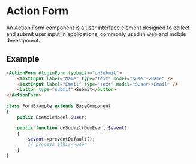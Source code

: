 # Action Form

An Action Form component is a user interface element designed to collect
and submit user input in applications, commonly used in web and mobile development.

## Example

```html
<ActionForm #loginForm (submit)="onSubmit">
    <TextInput label="Name" type="text" model="$user->Name" />
    <TextInput label="Email" type="text" model="$user->Email" />
    <button type="submit">Submit</button>
</ActionForm>
```

```php
class FormExample extends BaseComponent
{
    public ExampleModel $user;

    public function onSubmit(DomEvent $event)
    {
        $event->preventDefault();
        // process $this->user        
    }
}
```

